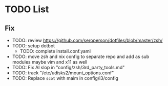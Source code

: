 # TODO List

## Fix

- TODO: review https://github.com/seroperson/dotfiles/blob/master/zsh/
- TODO: setup dotbot
    - TODO: complete install.conf.yaml
- TODO: move zsh and nix config to separate repo and add as sub modules maybe vim and x11 as well
- TODO: Fix AI slop in "config/zsh/3rd_party_tools.md"
- TODO: track "/etc/udisks2/mount_options.conf"
- TODO: Replace `scot` with maim in config/i3/config
